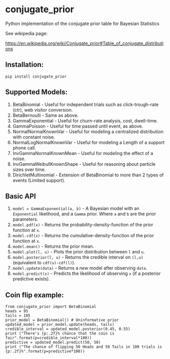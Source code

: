 # conjugate_prior
Python implementation of the conjugate prior table for Bayesian Statistics


See wikipedia page:

https://en.wikipedia.org/wiki/Conjugate_prior#Table_of_conjugate_distributions

## Installation:
`pip install conjugate_prior`

## Supported Models:
  1. BetaBinomial - Useful for independent trials such as click-trough-rate (ctr), web visitor conversion.
  1. BetaBernoulli - Same as above.
  1. GammaExponential - Useful for churn-rate analysis, cost, dwell-time.
  1. GammaPoisson - Useful for time passed until event, as above.
  1. NormalNormalKnownVar - Useful for modeling a centralized distribution with constant noise.
  1. NormalLogNormalKnownVar - Useful for modeling a Length of a support phone call.
  1. InvGammaNormalKnownMean - Useful for modeling the effect of a noise.
  1. InvGammaWeibullKnownShape - Useful for reasoning about particle sizes over time.
  1. DirichletMultinomial - Extension of BetaBinomial to more than 2 types of events (Limited support).

## Basic API
  1. `model = GammaExponential(a, b)` - A Bayesian model with an `Exponential` likelihood, and a `Gamma` prior. Where `a` and `b` are the prior parameters.
  1. `model.pdf(x)` - Returns the probability-density-function of the prior function at `x`.
  1. `model.cdf(x)` - Returns the cumulative-density-function of the prior function at `x`.
  1. `model.mean()` - Returns the prior mean.
  1. `model.plot(l, u)` - Plots the prior distribution between `l` and `u`.
  1. `model.posterior(l, u)` - Returns the credible interval on `(l,u)` (equivalent to `cdf(u)-cdf(l)`).
  1. `model.update(data)` - Returns a *new* model after observing `data`.
  1. `model.predict(x)` - Predicts the likelihood of observing `x` (if a posterior predictive exists).



## Coin flip example:

    from conjugate_prior import BetaBinomial
    heads = 95
    tails = 105
    prior_model = BetaBinomial() # Uninformative prior
    updated_model = prior_model.update(heads, tails)
    credible_interval = updated_model.posterior(0.45, 0.55)
    print ("There's {p:.2f}% chance that the coin is fair".format(p=credible_interval*100))
    predictive = updated_model.predict(50, 50)
    print ("The chance of flipping 50 Heads and 50 Tails in 100 trials is {p:.2f}%".format(p=predictive*100))
